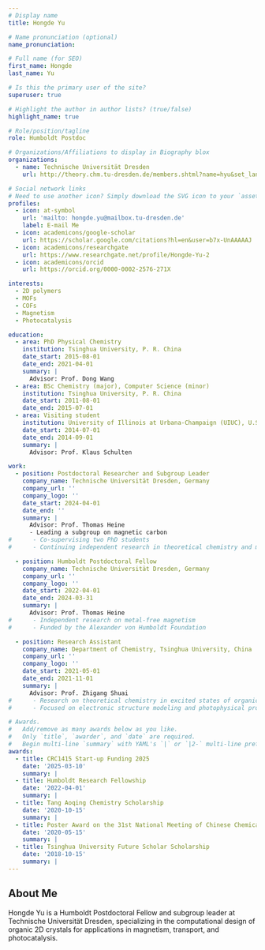 ```yaml
---
# Display name
title: Hongde Yu

# Name pronunciation (optional)
name_pronunciation: 

# Full name (for SEO)
first_name: Hongde
last_name: Yu

# Is this the primary user of the site?
superuser: true

# Highlight the author in author lists? (true/false)
highlight_name: true

# Role/position/tagline
role: Humboldt Postdoc

# Organizations/Affiliations to display in Biography blox
organizations:
  - name: Technische Universität Dresden
    url: http://theory.chm.tu-dresden.de/members.shtml?name=hyu&set_language=en&lang=en

# Social network links
# Need to use another icon? Simply download the SVG icon to your `assets/media/icons/` folder.
profiles:
  - icon: at-symbol
    url: 'mailto: hongde.yu@mailbox.tu-dresden.de'
    label: E-mail Me
  - icon: academicons/google-scholar
    url: https://scholar.google.com/citations?hl=en&user=b7x-UnAAAAAJ
  - icon: academicons/researchgate
    url: https://www.researchgate.net/profile/Hongde-Yu-2
  - icon: academicons/orcid
    url: https://orcid.org/0000-0002-2576-271X

interests:
  - 2D polymers
  - MOFs
  - COFs
  - Magnetism
  - Photocatalysis

education:
  - area: PhD Physical Chemistry
    institution: Tsinghua University, P. R. China
    date_start: 2015-08-01
    date_end: 2021-04-01
    summary: |
      Advisor: Prof. Dong Wang
  - area: BSc Chemistry (major), Computer Science (minor)
    institution: Tsinghua University, P. R. China
    date_start: 2011-08-01
    date_end: 2015-07-01
  - area: Visiting student
    institution: University of Illinois at Urbana-Champaign (UIUC), U.S.A.
    date_start: 2014-07-01
    date_end: 2014-09-01
    summary: |
      Advisor: Prof. Klaus Schulten

work:
  - position: Postdoctoral Researcher and Subgroup Leader
    company_name: Technische Universität Dresden, Germany
    company_url: ''
    company_logo: ''
    date_start: 2024-04-01
    date_end: ''
    summary: |
      Advisor: Prof. Thomas Heine
      - Leading a subgroup on magnetic carbon
#      - Co-supervising two PhD students
#      - Continuing independent research in theoretical chemistry and materials modeling

  - position: Humboldt Postdoctoral Fellow
    company_name: Technische Universität Dresden, Germany
    company_url: ''
    company_logo: ''
    date_start: 2022-04-01
    date_end: 2024-03-31
    summary: |
      Advisor: Prof. Thomas Heine
#      - Independent research on metal-free magnetism
#      - Funded by the Alexander von Humboldt Foundation

  - position: Research Assistant
    company_name: Department of Chemistry, Tsinghua University, China
    company_url: ''
    company_logo: ''
    date_start: 2021-05-01
    date_end: 2021-11-01
    summary: |
      Advisor: Prof. Zhigang Shuai
#      - Research on theoretical chemistry in excited states of organic semiconductors
#      - Focused on electronic structure modeling and photophysical property analysis

# Awards.
#   Add/remove as many awards below as you like.
#   Only `title`, `awarder`, and `date` are required.
#   Begin multi-line `summary` with YAML's `|` or `|2-` multi-line prefix and indent 2 spaces below.
awards:
  - title: CRC1415 Start-up Funding 2025
    date: '2025-03-10'
    summary: |
  - title: Humboldt Research Fellowship
    date: '2022-04-01'
    summary: |
  - title: Tang Aoqing Chemistry Scholarship
    date: '2020-10-15'
    summary: |
  - title: Poster Award on the 31st National Meeting of Chinese Chemical Society 
    date: '2020-05-15'
    summary: |
  - title: Tsinghua University Future Scholar Scholarship
    date: '2018-10-15'
    summary: |
---
```


## About Me

Hongde Yu is a Humboldt Postdoctoral Fellow and subgroup leader at Technische Universität Dresden, specializing in the computational design of organic 2D crystals for applications in magnetism, transport, and photocatalysis.
